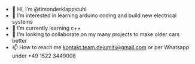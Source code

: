 - 👋 Hi, I’m @timonderklappstuhl
- 👀 I’m interested in learning arduino coding and build new electrical systems
- 🌱 I’m currently learning c++
- 💞️ I’m looking to collaborate on my many projects to make older cars better
- 📫 How to reach me kontakt.team.dejumiti@gmail.com or per Whatsapp under +49 1522 3449008

<!---
timonderklappstuhl/timonderklappstuhl is a ✨ special ✨ repository because its `README.md` (this file) appears on your GitHub profile.
You can click the Preview link to take a look at your changes.
--->
